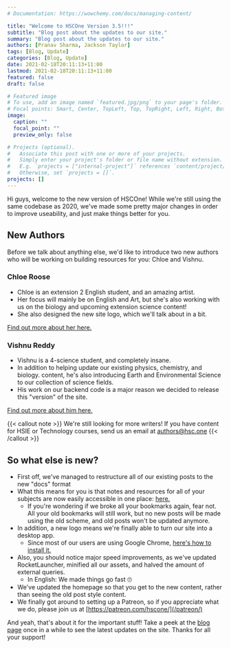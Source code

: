 ```yaml
---
# Documentation: https://wowchemy.com/docs/managing-content/

title: "Welcome to HSCOne Version 3.5!!!"
subtitle: "Blog post about the updates to our site."
summary: "Blog post about the updates to our site."
authors: [Pranav Sharma, Jackson Taylor]
tags: [Blog, Update]
categories: [Blog, Update]
date: 2021-02-18T20:11:13+11:00
lastmod: 2021-02-18T20:11:13+11:00
featured: false
draft: false

# Featured image
# To use, add an image named `featured.jpg/png` to your page's folder.
# Focal points: Smart, Center, TopLeft, Top, TopRight, Left, Right, BottomLeft, Bottom, BottomRight.
image:
  caption: ""
  focal_point: ""
  preview_only: false

# Projects (optional).
#   Associate this post with one or more of your projects.
#   Simply enter your project's folder or file name without extension.
#   E.g. `projects = ["internal-project"]` references `content/project/deep-learning/index.md`.
#   Otherwise, set `projects = []`.
projects: []
---
```

Hi guys, welcome to the new version of HSCOne! While we're still using the same codebase as 2020, we've made some pretty major changes in order to improve useability, and just make things better for you.
## New Authors
Before we talk about anything else, we'd like to introduce two new authors who will be working on building resources for you: Chloe and Vishnu.
### Chloe Roose
- Chloe is an extension 2 English student, and an amazing artist.
- Her focus will mainly be on English and Art, but she's also working with us on the biology and upcoming extension science content!
- She also designed the new site logo, which we'll talk about in a bit.

[Find out more about her here.](/authors/chloe-roose/)
### Vishnu Reddy
- Vishnu is a 4-science student, and completely insane.
- In addition to helping update our existing physics, chemistry, and biology. content, he's also introducing Earth and Environmental Science to our collection of science fields.
- His work on our backend code is a major reason we decided to release this "version" of the site.

[Find out more about him here.](/authors/vishnu-reddy)

{{< callout note >}}
We're still looking for more writers! If you have content for HSIE or Technology courses, send us an email at [authors@hsc.one](mailto:authors@hsc.one)
{{< /callout >}}

## So what else is new?
- First off, we've managed to restructure all of our existing posts to the new "docs" format
- What this means for you is that notes and resources for all of your subjects are now easily accessible in one place: [here.](/courses/)
  - If you're wondering if we broke all your bookmarks again, fear not. All your old bookmarks will still work, but no new posts will be made using the old scheme, and old posts won't be updated anymore.
- In addition, a new logo means we're finally able to turn our site into a desktop app.
  - Since most of our users are using Google Chrome, [here's how to install it.](/help/installation-guide/)
- Also, you should notice major speed improvements, as we've updated RocketLauncher, minified all our assets, and halved the amount of external queries.
  - In English: We made things go fast :roll_eyes:
- We've updated the homepage so that you get to the new content, rather than seeing the old post style content.
- We finally got around to setting up a Patreon, so if you appreciate what we do, please join us at [https://patreon.com/hscone/](/patreon/)

And yeah, that's about it for the important stuff! Take a peek at the [blog page](/blog/) once in a while to see the latest updates on the site. Thanks for all your support!
